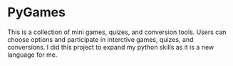 # PyGames
This is a collection of mini games, quizes, and conversion tools. 
Users can choose options and participate in interctive games, quizes, and conversions. 
I did this project to expand my python skills as it is a new language for me. 